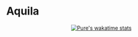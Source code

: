 # Aquila

<p align="center">    
      <a href="https://github-readme-stats.vercel.app/api/wakatime?username=TheNameIsAQUILA&layout=compact&theme=react&hide_border=true&bg_color=1cc1ff7&v=2">
          <img alt="Pure's wakatime stats" src="https://github-readme-stats.vercel.app/api/wakatime?username=TheNameIsAQUILA&layout=compact&theme=react&hide_border=true&bg_color=1cc1ff" />
      </a>
    </p>

